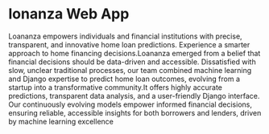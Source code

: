 # lonanza Web App
Loananza empowers individuals and financial institutions with precise, transparent, and innovative home loan predictions. Experience a smarter approach to home financing decisions.Loananza emerged from a belief that financial decisions should be data-driven and accessible. Dissatisfied with slow, unclear traditional processes, our team combined machine learning and Django expertise to predict home loan outcomes, evolving from a startup into a transformative community.It offers highly accurate predictions, transparent data analysis, and a user-friendly Django interface. Our continuously evolving models empower informed financial decisions, ensuring reliable, accessible insights for both borrowers and lenders, driven by machine learning excellence
